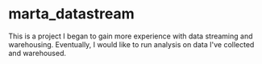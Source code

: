 # marta_datastream

This is a project I began to gain more experience with data streaming and warehousing. 
Eventually, I would like to run analysis on data I've collected and warehoused.
